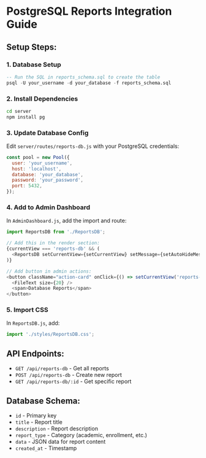 # PostgreSQL Reports Integration Guide

## Setup Steps:

### 1. Database Setup
```sql
-- Run the SQL in reports_schema.sql to create the table
psql -U your_username -d your_database -f reports_schema.sql
```

### 2. Install Dependencies
```bash
cd server
npm install pg
```

### 3. Update Database Config
Edit `server/routes/reports-db.js` with your PostgreSQL credentials:
```javascript
const pool = new Pool({
  user: 'your_username',
  host: 'localhost', 
  database: 'your_database',
  password: 'your_password',
  port: 5432,
});
```

### 4. Add to Admin Dashboard
In `AdminDashboard.js`, add the import and route:
```javascript
import ReportsDB from './ReportsDB';

// Add this in the render section:
{currentView === 'reports-db' && (
  <ReportsDB setCurrentView={setCurrentView} setMessage={setAutoHideMessage} />
)}

// Add button in admin actions:
<button className="action-card" onClick={() => setCurrentView('reports-db')}>
  <FileText size={20} />
  <span>Database Reports</span>
</button>
```

### 5. Import CSS
In `ReportsDB.js`, add:
```javascript
import './styles/ReportsDB.css';
```

## API Endpoints:
- `GET /api/reports-db` - Get all reports
- `POST /api/reports-db` - Create new report  
- `GET /api/reports-db/:id` - Get specific report

## Database Schema:
- `id` - Primary key
- `title` - Report title
- `description` - Report description
- `report_type` - Category (academic, enrollment, etc.)
- `data` - JSON data for report content
- `created_at` - Timestamp